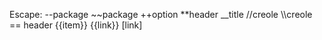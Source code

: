 Escape: \-\-package ~~package \+\+option \*\*header \_\_title //creole \\\\creole
== header
\{\{item\}\} \{\{link\}\}
\[link\]

